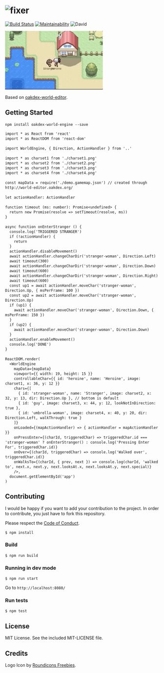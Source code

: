 # <img src="https://v20.imgup.net/oakdex_logfbad.png" alt="fixer" width=282>

[![Build Status](https://travis-ci.org/jalyna/oakdex-world-engine.svg?branch=master)](https://travis-ci.org/jalyna/oakdex-world-engine) [![Maintainability](https://api.codeclimate.com/v1/badges/e8928c27d48b7880d407/maintainability)](https://codeclimate.com/github/jalyna/oakdex-world-engine/maintainability) ![David](https://img.shields.io/david/jalyna/oakdex-world-engine.svg)

![Demo](docs/demo.gif)

Based on [oakdex-world-editor](https://github.com/jalyna/oakdex-world-editor).

## Getting Started

```
npm install oakdex-world-engine --save
```

```tsx
import * as React from 'react'
import * as ReactDOM from 'react-dom'

import WorldEngine, { Direction, ActionHandler } from '..'

import * as charset1 from './charset1.png'
import * as charset2 from './charset2.png'
import * as charset3 from './charset3.png'
import * as charset4 from './charset4.png'

const mapData = require('./demo.gamemap.json') // created through http://world-editor.oakdex.org/

let actionHandler: ActionHandler

function timeout (ms: number): Promise<undefined> {
  return new Promise(resolve => setTimeout(resolve, ms))
}

async function onEnterStranger () {
  console.log('TRIGGERED STRANGER')
  if (!actionHandler) {
    return
  }
  actionHandler.disableMovement()
  await actionHandler.changeCharDir('stranger-woman', Direction.Left)
  await timeout(300)
  await actionHandler.changeCharDir('stranger-woman', Direction.Down)
  await timeout(600)
  await actionHandler.changeCharDir('stranger-woman', Direction.Right)
  await timeout(600)
  const up1 = await actionHandler.moveChar('stranger-woman', Direction.Up, { msPerFrame: 100 })
  const up2 = await actionHandler.moveChar('stranger-woman', Direction.Up)
  if (up1) {
    await actionHandler.moveChar('stranger-woman', Direction.Down, { msPerFrame: 150 })
  }
  if (up2) {
    await actionHandler.moveChar('stranger-woman', Direction.Down)
  }
  actionHandler.enableMovement()
  console.log('DONE')
}

ReactDOM.render(
  <WorldEngine
    mapData={mapData}
    viewport={{ width: 19, height: 15 }}
    controllableChar={{ id: 'heroine', name: 'Heroine', image: charset1, x: 36, y: 12 }}
    chars={[
      { id: 'stranger-woman', name: 'Stranger', image: charset2, x: 32, y: 13, dir: Direction.Up }, // bottom is default
      { id: 'guy', image: charset3, x: 44, y: 12, lookNotInDirection: true },
      { id: 'umbrella-woman', image: charset4, x: 40, y: 20, dir: Direction.Left, walkThrough: true }
    ]}
    onLoaded={(mapActionHandler) => { actionHandler = mapActionHandler }}
    onPressEnter={(charId, triggeredChar) => triggeredChar.id === 'stranger-woman' ? onEnterStranger() : console.log('Pressing Enter For', triggeredChar.id)}
    onOver={(charId, triggeredChar) => console.log('Walked over', triggeredChar.id)}
    onWalksTo={(charId, { prev, next }) => console.log(charId, 'walked to', next.x, next.y, next.looksAt.x, next.looksAt.y, next.special)}
    />,
  document.getElementById('app')
)
```


## Contributing

I would be happy if you want to add your contribution to the project. In order to contribute, you just have to fork this repository.

Please respect the [Code of Conduct](//github.com/jalyna/oakdex-world-engine/blob/master/CODE_OF_CONDUCT.md).

```
$ npm install
```

### Build

```
$ npm run build
```

### Running in dev mode

```
$ npm run start
```

Go to `http://localhost:8080/`

### Run tests

```
$ npm test
```

## License

MIT License. See the included MIT-LICENSE file.

## Credits

Logo Icon by [Roundicons Freebies](http://www.flaticon.com/authors/roundicons-freebies).
